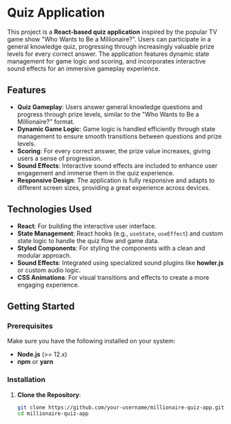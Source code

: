 # Quiz Application

This project is a **React-based quiz application** inspired by the popular TV game show "Who Wants to Be a Millionaire?". Users can participate in a general knowledge quiz, progressing through increasingly valuable prize levels for every correct answer. The application features dynamic state management for game logic and scoring, and incorporates interactive sound effects for an immersive gameplay experience.

## Features

- **Quiz Gameplay**: Users answer general knowledge questions and progress through prize levels, similar to the "Who Wants to Be a Millionaire?" format.
- **Dynamic Game Logic**: Game logic is handled efficiently through state management to ensure smooth transitions between questions and prize levels.
- **Scoring**: For every correct answer, the prize value increases, giving users a sense of progression.
- **Sound Effects**: Interactive sound effects are included to enhance user engagement and immerse them in the quiz experience. 
- **Responsive Design**: The application is fully responsive and adapts to different screen sizes, providing a great experience across devices.

## Technologies Used

- **React**: For building the interactive user interface.
- **State Management**: React hooks (e.g., `useState`, `useEffect`) and custom state logic to handle the quiz flow and game data.
- **Styled Components**: For styling the components with a clean and modular approach.
- **Sound Effects**: Integrated using specialized sound plugins like **howler.js** or custom audio logic.
- **CSS Animations**: For visual transitions and effects to create a more engaging experience.

## Getting Started

### Prerequisites

Make sure you have the following installed on your system:

- **Node.js** (>= 12.x)
- **npm** or **yarn**

### Installation

1. **Clone the Repository**:
   ```bash
   git clone https://github.com/your-username/millionaire-quiz-app.git
   cd millionaire-quiz-app

